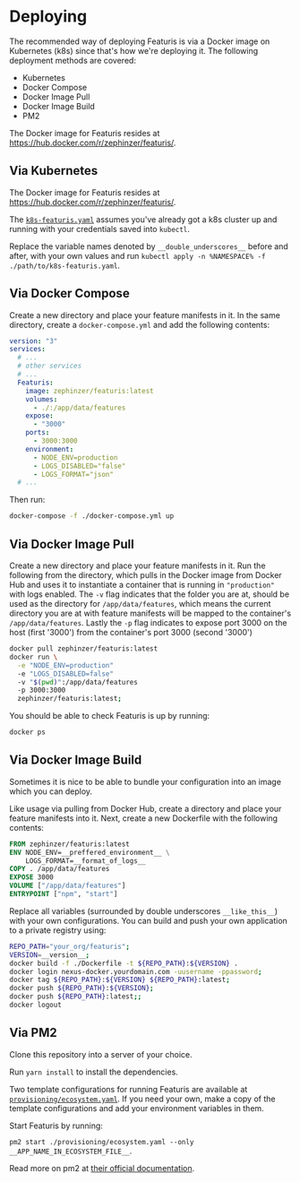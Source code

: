 # Deploying
The recommended way of deploying Featuris is via a Docker image on Kubernetes (k8s) since that's how we're deploying it. The following deployment methods are covered:

- Kubernetes
- Docker Compose
- Docker Image Pull
- Docker Image Build
- PM2

The Docker image for Featuris resides at https://hub.docker.com/r/zephinzer/featuris/.

## Via Kubernetes
The Docker image for Featuris resides at https://hub.docker.com/r/zephinzer/featuris/.

The [`k8s-featuris.yaml`](example/k8s-featuris.yaml) assumes you've already got a k8s cluster up and running with your credentials saved into `kubectl`.

Replace the variable names denoted by `__double_underscores__` before and after, with your own values and run `kubectl apply -n %NAMESPACE% -f ./path/to/k8s-featuris.yaml`.

## Via Docker Compose
Create a new directory and place your feature manifests in it. In the same directory, create a `docker-compose.yml` and add the following contents:

```yaml
version: "3"
services:
  # ...
  # other services
  # ...
  Featuris:
    image: zephinzer/featuris:latest
    volumes:
      - ./:/app/data/features
    expose:
      - "3000"
    ports:
      - 3000:3000
    environment:
      - NODE_ENV=production
      - LOGS_DISABLED="false"
      - LOGS_FORMAT="json"
  # ...
```

Then run:

```bash
docker-compose -f ./docker-compose.yml up
```

## Via Docker Image Pull
Create a new directory and place your feature manifests in it. Run the following from the directory, which pulls in the Docker image from Docker Hub and uses it to instantiate a container that is running in `"production"` with logs enabled. The `-v` flag indicates that the folder you are at, should be used as the directory for `/app/data/features`, which means the current directory you are at with feature manifests will be mapped to the container's `/app/data/features`. Lastly the `-p` flag indicates to expose port 3000 on the host (first '3000') from the container's port 3000 (second '3000')

```bash
docker pull zephinzer/featuris:latest
docker run \
  -e "NODE_ENV=production"
  -e "LOGS_DISABLED=false"
  -v "$(pwd)":/app/data/features
  -p 3000:3000
  zephinzer/featuris:latest;
```

You should be able to check Featuris is up by running:

```bash
docker ps
```

## Via Docker Image Build
Sometimes it is nice to be able to bundle your configuration into an image which you can deploy.

Like usage via pulling from Docker Hub, create a directory and place your feature manifests into it. Next, create a new Dockerfile with the following contents:

```Dockerfile
FROM zephinzer/featuris:latest
ENV NODE_ENV=__preffered_environment__ \
    LOGS_FORMAT=__format_of_logs__
COPY . /app/data/features
EXPOSE 3000
VOLUME ["/app/data/features"]
ENTRYPOINT ["npm", "start"]
```

Replace all variables (surrounded by double underscores `__like_this__`) with your own configurations. You can build and push your own application to a private registry using:

```bash
REPO_PATH="your_org/featuris";
VERSION=__version__;
docker build -f ./Dockerfile -t ${REPO_PATH}:${VERSION} .
docker login nexus-docker.yourdomain.com -uusername -ppassword;
docker tag ${REPO_PATH}:${VERSION} ${REPO_PATH}:latest;
docker push ${REPO_PATH}:${VERSION};
docker push ${REPO_PATH}:latest;;
docker logout
```

## Via PM2
Clone this repository into a server of your choice.

Run `yarn install` to install the dependencies.

Two template configurations for running Featuris are available at [`provisioning/ecosystem.yaml`](../provisioning/ecosystem.yaml). If you need your own, make a copy of the template configurations and add your environment variables in them.

Start Featuris by running:

`pm2 start ./provisioning/ecosystem.yaml --only __APP_NAME_IN_ECOSYSTEM_FILE__`.

Read more on pm2 at [their official documentation](http://pm2.keymetrics.io/docs/usage/pm2-doc-single-page/).
